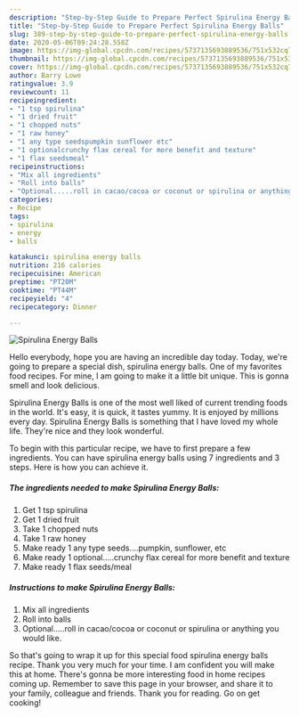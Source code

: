 ```yaml
---
description: "Step-by-Step Guide to Prepare Perfect Spirulina Energy Balls"
title: "Step-by-Step Guide to Prepare Perfect Spirulina Energy Balls"
slug: 389-step-by-step-guide-to-prepare-perfect-spirulina-energy-balls
date: 2020-05-06T09:24:28.558Z
image: https://img-global.cpcdn.com/recipes/5737135693889536/751x532cq70/spirulina-energy-balls-recipe-main-photo.jpg
thumbnail: https://img-global.cpcdn.com/recipes/5737135693889536/751x532cq70/spirulina-energy-balls-recipe-main-photo.jpg
cover: https://img-global.cpcdn.com/recipes/5737135693889536/751x532cq70/spirulina-energy-balls-recipe-main-photo.jpg
author: Barry Lowe
ratingvalue: 3.9
reviewcount: 11
recipeingredient:
- "1 tsp spirulina"
- "1 dried fruit"
- "1 chopped nuts"
- "1 raw honey"
- "1 any type seedspumpkin sunflower etc"
- "1 optionalcrunchy flax cereal for more benefit and texture"
- "1 flax seedsmeal"
recipeinstructions:
- "Mix all ingredients"
- "Roll into balls"
- "Optional.....roll in cacao/cocoa or coconut or spirulina or anything you would like."
categories:
- Recipe
tags:
- spirulina
- energy
- balls

katakunci: spirulina energy balls 
nutrition: 216 calories
recipecuisine: American
preptime: "PT20M"
cooktime: "PT44M"
recipeyield: "4"
recipecategory: Dinner

---
```



![Spirulina Energy Balls](https://img-global.cpcdn.com/recipes/5737135693889536/751x532cq70/spirulina-energy-balls-recipe-main-photo.jpg)

Hello everybody, hope you are having an incredible day today. Today, we're going to prepare a special dish, spirulina energy balls. One of my favorites food recipes. For mine, I am going to make it a little bit unique. This is gonna smell and look delicious.

Spirulina Energy Balls is one of the most well liked of current trending foods in the world. It's easy, it is quick, it tastes yummy. It is enjoyed by millions every day. Spirulina Energy Balls is something that I have loved my whole life. They're nice and they look wonderful.




To begin with this particular recipe, we have to first prepare a few ingredients. You can have spirulina energy balls using 7 ingredients and 3 steps. Here is how you can achieve it.

##### The ingredients needed to make Spirulina Energy Balls:

1. Get 1 tsp spirulina
1. Get 1 dried fruit
1. Take 1 chopped nuts
1. Take 1 raw honey
1. Make ready 1 any type seeds....pumpkin, sunflower, etc
1. Make ready 1 optional.....crunchy flax cereal for more benefit and texture
1. Make ready 1 flax seeds/meal




##### Instructions to make Spirulina Energy Balls:

1. Mix all ingredients
1. Roll into balls
1. Optional.....roll in cacao/cocoa or coconut or spirulina or anything you would like.




So that's going to wrap it up for this special food spirulina energy balls recipe. Thank you very much for your time. I am confident you will make this at home. There's gonna be more interesting food in home recipes coming up. Remember to save this page in your browser, and share it to your family, colleague and friends. Thank you for reading. Go on get cooking!
